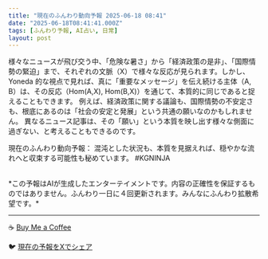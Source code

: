 ```yaml
---
title: "現在のふんわり動向予報 2025-06-18 08:41"
date: "2025-06-18T08:41:41.000Z"
tags: [ふんわり予報, AI占い, 日常]
layout: post
---
```


様々なニュースが飛び交う中、「危険な暑さ」から「経済政策の是非」、「国際情勢の緊迫」まで、それぞれの文脈（X）で様々な反応が見られます。しかし、Yoneda 的な視点で見れば、真に「重要なメッセージ」を伝え続ける主体（A, B）は、その反応（Hom(A,X), Hom(B,X)）を通じて、本質的に同じであると捉えることもできます。  例えば、経済政策に関する議論も、国際情勢の不安定さも、根底にあるのは「社会の安定と発展」という共通の願いなのかもしれません。  異なるニュース記事は、その「願い」という本質を映し出す様々な側面に過ぎない、と考えることもできるのです。


現在のふんわり動向予報：
混沌とした状況も、本質を見据えれば、穏やかな流れへと収束する可能性も秘めています。 #KGNINJA

<br>
*この予報はAIが生成したエンターテイメントです。内容の正確性を保証するものではありません。ふんわり一日に４回更新されます。みんなにふんわり拡散希望です。*

---
☕️ [Buy Me a Coffee](https://www.buymeacoffee.com/kgninja)

🐦 [現在の予報をXでシェア](https://twitter.com/intent/tweet?text=%E7%8F%BE%E5%9C%A8%E3%81%AE%E3%81%B5%E3%82%93%E3%82%8F%E3%82%8A%E4%BA%88%E5%A0%B1%3A%20%E3%80%8C%E6%A7%98%E3%80%85%E3%81%AA%E3%83%8B%E3%83%A5%E3%83%BC%E3%82%B9%E3%81%8C%E9%A3%9B%E3%81%B3%E4%BA%A4%E3%81%86%E4%B8%AD%E3%80%81%E3%80%8C%E5%8D%B1%E9%99%BA%E3%81%AA%E6%9A%91%E3%81%95%E3%80%8D%E3%81%8B%E3%82%89%E3%80%8C%E7%B5%8C%E6%B8%88%E6%94%BF%E7%AD%96%E3%81%AE%E6%98%AF%E9%9D%9E%E3%80%8D%E3%80%81%E3%80%8C%E5%9B%BD%E9%9A%9B%E6%83%85%E5%8B%A2%E3%81%AE%E7%B7%8A%E8%BF%AB%E3%80%8D%E3%81%BE%E3%81%A7%E3%80%81%E3%81%9D%E3%82%8C%E3%81%9E%E3%82%8C%E3%81%AE%E6%96%87%E8%84%88%EF%BC%88X%EF%BC%89%E3%81%A7%E6%A7%98%E3%80%85%E3%81%AA%E5%8F%8D%E5%BF%9C%E3%81%8C%E8%A6%8B%E3%82%89%E3%82%8C%E3%81%BE%E3%81%99%E3%80%82%E3%80%8D%23KGNINJA%20%E7%B6%9A%E3%81%8D%E3%81%AF%E3%83%96%E3%83%AD%E3%82%B0%E3%81%A7%EF%BC%81%F0%9F%91%87&url=https%3A%2F%2Fkg-ninja.github.io%2FFunwariyoso%2F)
